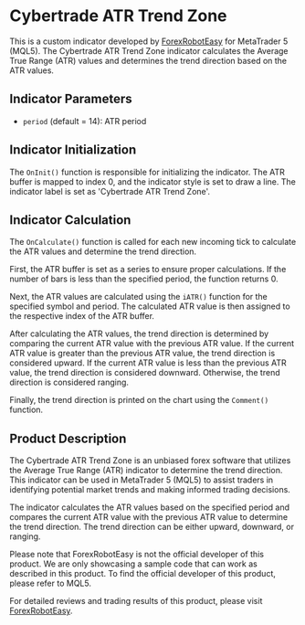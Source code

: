 # Cybertrade ATR Trend Zone

This is a custom indicator developed by [ForexRobotEasy](https://forexroboteasy.com/forex-robot-review/cybertrade-atr-trend-zone-unbiased-forex-software-review/) for MetaTrader 5 (MQL5). The Cybertrade ATR Trend Zone indicator calculates the Average True Range (ATR) values and determines the trend direction based on the ATR values.

## Indicator Parameters
- `period` (default = 14): ATR period

## Indicator Initialization
The `OnInit()` function is responsible for initializing the indicator. The ATR buffer is mapped to index 0, and the indicator style is set to draw a line. The indicator label is set as 'Cybertrade ATR Trend Zone'.

## Indicator Calculation
The `OnCalculate()` function is called for each new incoming tick to calculate the ATR values and determine the trend direction. 

First, the ATR buffer is set as a series to ensure proper calculations. If the number of bars is less than the specified period, the function returns 0.

Next, the ATR values are calculated using the `iATR()` function for the specified symbol and period. The calculated ATR value is then assigned to the respective index of the ATR buffer.

After calculating the ATR values, the trend direction is determined by comparing the current ATR value with the previous ATR value. If the current ATR value is greater than the previous ATR value, the trend direction is considered upward. If the current ATR value is less than the previous ATR value, the trend direction is considered downward. Otherwise, the trend direction is considered ranging.

Finally, the trend direction is printed on the chart using the `Comment()` function.

## Product Description
The Cybertrade ATR Trend Zone is an unbiased forex software that utilizes the Average True Range (ATR) indicator to determine the trend direction. This indicator can be used in MetaTrader 5 (MQL5) to assist traders in identifying potential market trends and making informed trading decisions.

The indicator calculates the ATR values based on the specified period and compares the current ATR value with the previous ATR value to determine the trend direction. The trend direction can be either upward, downward, or ranging.

Please note that ForexRobotEasy is not the official developer of this product. We are only showcasing a sample code that can work as described in this product. To find the official developer of this product, please refer to MQL5.

For detailed reviews and trading results of this product, please visit [ForexRobotEasy](https://forexroboteasy.com/forex-robot-review/cybertrade-atr-trend-zone-unbiased-forex-software-review/).
